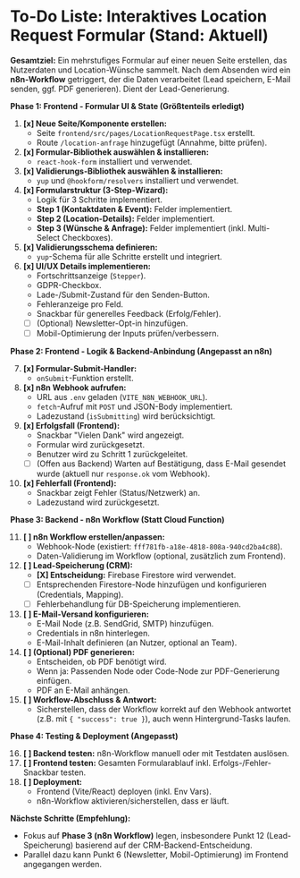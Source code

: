 # To-Do Liste: Interaktives Location Request Formular (Stand: Aktuell)

**Gesamtziel:** Ein mehrstufiges Formular auf einer neuen Seite erstellen, das Nutzerdaten und Location-Wünsche sammelt. Nach dem Absenden wird ein **n8n-Workflow** getriggert, der die Daten verarbeitet (Lead speichern, E-Mail senden, ggf. PDF generieren). Dient der Lead-Generierung.

**Phase 1: Frontend - Formular UI & State (Größtenteils erledigt)**

1.  **[x] Neue Seite/Komponente erstellen:**
    *   Seite `frontend/src/pages/LocationRequestPage.tsx` erstellt.
    *   Route `/location-anfrage` hinzugefügt (Annahme, bitte prüfen).
2.  **[x] Formular-Bibliothek auswählen & installieren:**
    *   `react-hook-form` installiert und verwendet.
3.  **[x] Validierungs-Bibliothek auswählen & installieren:**
    *   `yup` und `@hookform/resolvers` installiert und verwendet.
4.  **[x] Formularstruktur (3-Step-Wizard):**
    *   Logik für 3 Schritte implementiert.
    *   **Step 1 (Kontaktdaten & Event):** Felder implementiert.
    *   **Step 2 (Location-Details):** Felder implementiert.
    *   **Step 3 (Wünsche & Anfrage):** Felder implementiert (inkl. Multi-Select Checkboxes).
5.  **[x] Validierungsschema definieren:**
    *   `yup`-Schema für alle Schritte erstellt und integriert.
6.  **[x] UI/UX Details implementieren:**
    *   Fortschrittsanzeige (`Stepper`).
    *   GDPR-Checkbox.
    *   Lade-/Submit-Zustand für den Senden-Button.
    *   Fehleranzeige pro Feld.
    *   Snackbar für generelles Feedback (Erfolg/Fehler).
    *   [ ] (Optional) Newsletter-Opt-in hinzufügen.
    *   [ ] Mobil-Optimierung der Inputs prüfen/verbessern.

**Phase 2: Frontend - Logik & Backend-Anbindung (Angepasst an n8n)**

7.  **[x] Formular-Submit-Handler:**
    *   `onSubmit`-Funktion erstellt.
8.  **[x] n8n Webhook aufrufen:**
    *   URL aus `.env` geladen (`VITE_N8N_WEBHOOK_URL`).
    *   `fetch`-Aufruf mit `POST` und JSON-Body implementiert.
    *   Ladezustand (`isSubmitting`) wird berücksichtigt.
9.  **[x] Erfolgsfall (Frontend):**
    *   Snackbar "Vielen Dank" wird angezeigt.
    *   Formular wird zurückgesetzt.
    *   Benutzer wird zu Schritt 1 zurückgeleitet.
    *   [ ] (Offen aus Backend) Warten auf Bestätigung, dass E-Mail gesendet wurde (aktuell nur `response.ok` vom Webhook).
10. **[x] Fehlerfall (Frontend):**
    *   Snackbar zeigt Fehler (Status/Netzwerk) an.
    *   Ladezustand wird zurückgesetzt.

**Phase 3: Backend - n8n Workflow (Statt Cloud Function)**

11. **[ ] n8n Workflow erstellen/anpassen:**
    *   Webhook-Node (existiert: `fff781fb-a18e-4818-808a-940cd2ba4c88`).
    *   Daten-Validierung im Workflow (optional, zusätzlich zum Frontend).
12. **[ ] Lead-Speicherung (CRM):**
    *   **[X] Entscheidung:** Firebase Firestore wird verwendet.
    *   [ ] Entsprechenden Firestore-Node hinzufügen und konfigurieren (Credentials, Mapping).
    *   [ ] Fehlerbehandlung für DB-Speicherung implementieren.
13. **[ ] E-Mail-Versand konfigurieren:**
    *   E-Mail Node (z.B. SendGrid, SMTP) hinzufügen.
    *   Credentials in n8n hinterlegen.
    *   E-Mail-Inhalt definieren (an Nutzer, optional an Team).
14. **[ ] (Optional) PDF generieren:**
    *   Entscheiden, ob PDF benötigt wird.
    *   Wenn ja: Passenden Node oder Code-Node zur PDF-Generierung einfügen.
    *   PDF an E-Mail anhängen.
15. **[ ] Workflow-Abschluss & Antwort:**
    *   Sicherstellen, dass der Workflow korrekt auf den Webhook antwortet (z.B. mit `{ "success": true }`), auch wenn Hintergrund-Tasks laufen.

**Phase 4: Testing & Deployment (Angepasst)**

16. **[ ] Backend testen:** n8n-Workflow manuell oder mit Testdaten auslösen.
17. **[ ] Frontend testen:** Gesamten Formularablauf inkl. Erfolgs-/Fehler-Snackbar testen.
18. **[ ] Deployment:**
    *   Frontend (Vite/React) deployen (inkl. Env Vars).
    *   n8n-Workflow aktivieren/sicherstellen, dass er läuft.

**Nächste Schritte (Empfehlung):**

*   Fokus auf **Phase 3 (n8n Workflow)** legen, insbesondere Punkt 12 (Lead-Speicherung) basierend auf der CRM-Backend-Entscheidung.
*   Parallel dazu kann Punkt 6 (Newsletter, Mobil-Optimierung) im Frontend angegangen werden. 